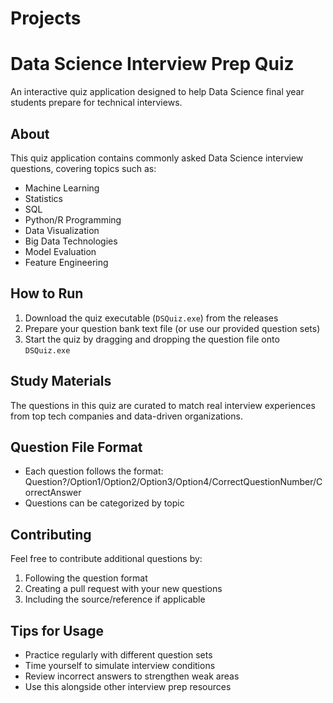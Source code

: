 # Projects
# Data Science Interview Prep Quiz

An interactive quiz application designed to help Data Science final year students prepare for technical interviews.

## About
This quiz application contains commonly asked Data Science interview questions, covering topics such as:
- Machine Learning
- Statistics
- SQL
- Python/R Programming
- Data Visualization
- Big Data Technologies
- Model Evaluation
- Feature Engineering

## How to Run
1. Download the quiz executable (`DSQuiz.exe`) from the releases
2. Prepare your question bank text file (or use our provided question sets)
3. Start the quiz by dragging and dropping the question file onto `DSQuiz.exe`

## Study Materials
The questions in this quiz are curated to match real interview experiences from top tech companies and data-driven organizations.

## Question File Format
- Each question follows the format: Question?/Option1/Option2/Option3/Option4/CorrectQuestionNumber/CorrectAnswer
- Questions can be categorized by topic

## Contributing
Feel free to contribute additional questions by:
1. Following the question format
2. Creating a pull request with your new questions
3. Including the source/reference if applicable

## Tips for Usage
- Practice regularly with different question sets
- Time yourself to simulate interview conditions
- Review incorrect answers to strengthen weak areas
- Use this alongside other interview prep resources
